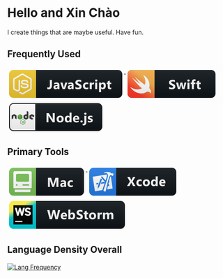 # Hello and Xin Chào

I create things that are maybe useful. Have fun.

## Frequently Used 
<p align="left">
 <a href="#">
    <img src="https://github.com/MikeCodesDotNET/ColoredBadges/blob/master/svg/dev/languages/js.svg" alt="JS" style="vertical-align:top; margin:6px 4px">
  </a>  
 <a href="#">
    <img src="https://github.com/MikeCodesDotNET/ColoredBadges/blob/master/svg/dev/languages/swift.svg" alt="Swift" style="vertical-align:top; margin:6px 4px">
  </a>  
  <a href="#">
    <img src="https://github.com/MikeCodesDotNET/ColoredBadges/blob/master/svg/dev/frameworks/nodejs.svg" alt="NodeJS" style="vertical-align:top; margin:6px 4px">
  </a>  
</p>

## Primary Tools
<p align="left">
 <a href="#">
    <img src="https://github.com/MikeCodesDotNET/ColoredBadges/blob/master/svg/devices/mac.svg" alt="Mac" style="vertical-align:top; margin:6px 4px">
  </a>  
 <a href="#">
    <img src="https://github.com/MikeCodesDotNET/ColoredBadges/blob/master/svg/dev/tools/xcode.svg" alt="Xcode" style="vertical-align:top; margin:6px 4px">
  </a>  
  <a href="#">
    <img src="https://github.com/MikeCodesDotNET/ColoredBadges/blob/master/svg/dev/tools/jetbrains_webstorm.svg" alt="Web Storm" style="vertical-align:top; margin:6px 4px">
  </a>  
</p>

## Language Density Overall
<a href="https://github.com/KaNguy/"> <img align="center" src="https://github-readme-stats.vercel.app/api/top-langs/?username=KaNguy&theme=tokyonight" alt="Lang Frequency"/> </a>

<!--
**KaNguy/KaNguy** is a ✨ _special_ ✨ repository because its `README.md` (this file) appears on your GitHub profile.
-->
